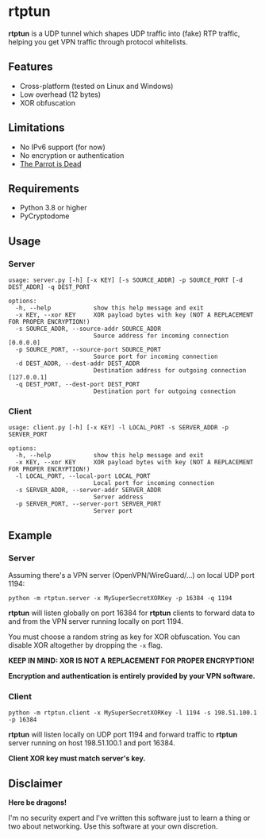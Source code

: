 # rtptun
__rtptun__ is a UDP tunnel which shapes UDP traffic into (fake) RTP traffic, helping you get VPN traffic through protocol whitelists.

## Features
 * Cross-platform (tested on Linux and Windows)
 * Low overhead (12 bytes)
 * XOR obfuscation

## Limitations
 * No IPv6 support (for now)
 * No encryption or authentication
 * [The Parrot is Dead](https://people.cs.umass.edu/~amir/papers/parrot.pdf)

## Requirements
 * Python 3.8 or higher 
 * PyCryptodome

## Usage
### Server
```
usage: server.py [-h] [-x KEY] [-s SOURCE_ADDR] -p SOURCE_PORT [-d DEST_ADDR] -q DEST_PORT

options:
  -h, --help            show this help message and exit
  -x KEY, --xor KEY     XOR payload bytes with key (NOT A REPLACEMENT FOR PROPER ENCRYPTION!)
  -s SOURCE_ADDR, --source-addr SOURCE_ADDR
                        Source address for incoming connection [0.0.0.0]
  -p SOURCE_PORT, --source-port SOURCE_PORT
                        Source port for incoming connection
  -d DEST_ADDR, --dest-addr DEST_ADDR
                        Destination address for outgoing connection [127.0.0.1]
  -q DEST_PORT, --dest-port DEST_PORT
                        Destination port for outgoing connection
```

### Client
```
usage: client.py [-h] [-x KEY] -l LOCAL_PORT -s SERVER_ADDR -p SERVER_PORT

options:
  -h, --help            show this help message and exit
  -x KEY, --xor KEY     XOR payload bytes with key (NOT A REPLACEMENT FOR PROPER ENCRYPTION!)
  -l LOCAL_PORT, --local-port LOCAL_PORT
                        Local port for incoming connection
  -s SERVER_ADDR, --server-addr SERVER_ADDR
                        Server address
  -p SERVER_PORT, --server-port SERVER_PORT
                        Server port
```

## Example
### Server
Assuming there's a VPN server (OpenVPN/WireGuard/...) on local UDP port 1194:
```
python -m rtptun.server -x MySuperSecretXORKey -p 16384 -q 1194
```
__rtptun__ will listen globally on port 16384 for __rtptun__ clients to forward data to and from the VPN server running locally on port 1194.

You must choose a random string as key for XOR obfuscation. You can disable XOR altogether by dropping the `-x` flag.

__KEEP IN MIND: XOR IS NOT A REPLACEMENT FOR PROPER ENCRYPTION!__

__Encryption and authentication is entirely provided by your VPN software.__

### Client
```
python -m rtptun.client -x MySuperSecretXORKey -l 1194 -s 198.51.100.1 -p 16384
```
__rtptun__ will listen locally on UDP port 1194 and forward traffic to __rtptun__ server running on host 198.51.100.1 and port 16384.

__Client XOR key must match server's key.__

## Disclaimer
__Here be dragons!__

I'm no security expert and I've written this software just to learn a thing or two about networking.
Use this software at your own discretion.